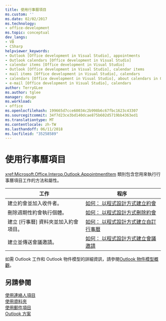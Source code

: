 ```yaml
---
title: 使用行事曆項目
ms.custom: ''
ms.date: 02/02/2017
ms.technology:
- office-development
ms.topic: conceptual
dev_langs:
- VB
- CSharp
helpviewer_keywords:
- Outlook [Office development in Visual Studio], appointments
- Outlook calendars [Office development in Visual Studio]
- calendar items [Office development in Visual Studio]
- Outlook [Office development in Visual Studio], calendar items
- mail items [Office development in Visual Studio], calendars
- calendars [Office development in Visual Studio], about calendars in Outlook
- e-mail [Office development in Visual Studio], calendars
author: TerryGLee
ms.author: tglee
manager: douge
ms.workload:
- office
ms.openlocfilehash: 199665d7cce60034c2b998b6c67fbc1623c43307
ms.sourcegitcommit: 34f7d23ce3bd140dcae875b602d5719bb4363ed1
ms.translationtype: MT
ms.contentlocale: zh-TW
ms.lasthandoff: 06/11/2018
ms.locfileid: "35258589"
---
```

# <a name="work-with-calendar-items"></a>使用行事曆項目
  <xref:Microsoft.Office.Interop.Outlook.AppointmentItem> 類別包含您用來執行行事曆項目工作的方法和屬性。  
  
|工作|程序|  
|----------|---------------|  
|建立約會並加入收件者。|[如何： 以程式設計方式建立約會](../vsto/how-to-programmatically-create-appointments.md)|  
|刪除週期性約會執行個體。|[如何： 以程式設計方式刪除約會](../vsto/how-to-programmatically-delete-appointments.md)|  
|建立 [行事曆] 資料夾並加入約會項目。|[如何： 以程式設計方式建立自訂行事曆](../vsto/how-to-programmatically-create-a-custom-calendar.md)|  
|建立並傳送會議邀請。|[如何： 以程式設計方式建立會議邀請](../vsto/how-to-programmatically-create-a-meeting-request.md)|  
  
 如需 Outlook 工作和 Outlook 物件模型的詳細資訊，請參閱[Outlook 物件模型概觀](../vsto/outlook-object-model-overview.md)。  
  
## <a name="see-also"></a>另請參閱  
 [使用連絡人項目](../vsto/working-with-contact-items.md)   
 [使用資料夾](../vsto/working-with-folders.md)   
 [使用郵件項目](../vsto/working-with-mail-items.md)   
 [Outlook 方案](../vsto/outlook-solutions.md)  
  
  